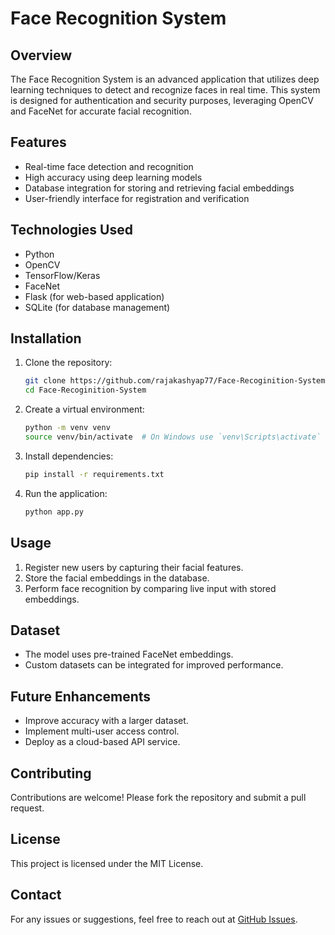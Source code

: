 # Face Recognition System

## Overview
The Face Recognition System is an advanced application that utilizes deep learning techniques to detect and recognize faces in real time. This system is designed for authentication and security purposes, leveraging OpenCV and FaceNet for accurate facial recognition.

## Features
- Real-time face detection and recognition
- High accuracy using deep learning models
- Database integration for storing and retrieving facial embeddings
- User-friendly interface for registration and verification

## Technologies Used
- Python
- OpenCV
- TensorFlow/Keras
- FaceNet
- Flask (for web-based application)
- SQLite (for database management)

## Installation

1. Clone the repository:
   ```bash
   git clone https://github.com/rajakashyap77/Face-Recoginition-System.git
   cd Face-Recoginition-System
   ```

2. Create a virtual environment:
   ```bash
   python -m venv venv
   source venv/bin/activate  # On Windows use `venv\Scripts\activate`
   ```

3. Install dependencies:
   ```bash
   pip install -r requirements.txt
   ```

4. Run the application:
   ```bash
   python app.py
   ```

## Usage
1. Register new users by capturing their facial features.
2. Store the facial embeddings in the database.
3. Perform face recognition by comparing live input with stored embeddings.

## Dataset
- The model uses pre-trained FaceNet embeddings.
- Custom datasets can be integrated for improved performance.

## Future Enhancements
- Improve accuracy with a larger dataset.
- Implement multi-user access control.
- Deploy as a cloud-based API service.

## Contributing
Contributions are welcome! Please fork the repository and submit a pull request.

## License
This project is licensed under the MIT License.

## Contact
For any issues or suggestions, feel free to reach out at [GitHub Issues](https://github.com/rajakashyap77/Face-Recoginition-System/issues).
